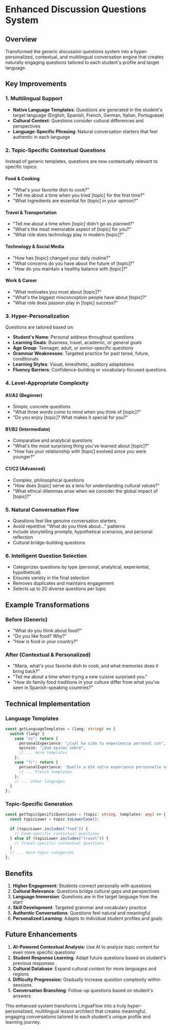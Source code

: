 # Enhanced Discussion Questions System

## Overview
Transformed the generic discussion questions system into a hyper-personalized, contextual, and multilingual conversation engine that creates naturally engaging questions tailored to each student's profile and target language.

## Key Improvements

### 1. **Multilingual Support**
- **Native Language Templates**: Questions are generated in the student's target language (English, Spanish, French, German, Italian, Portuguese)
- **Cultural Context**: Questions consider cultural differences and perspectives
- **Language-Specific Phrasing**: Natural conversation starters that feel authentic in each language

### 2. **Topic-Specific Contextual Questions**
Instead of generic templates, questions are now contextually relevant to specific topics:

#### Food & Cooking
- "What's your favorite dish to cook?"
- "Tell me about a time when you tried [topic] for the first time?"
- "What ingredients are essential for [topic] in your opinion?"

#### Travel & Transportation
- "Tell me about a time when [topic] didn't go as planned?"
- "What's the most memorable aspect of [topic] for you?"
- "What role does technology play in modern [topic]?"

#### Technology & Social Media
- "How has [topic] changed your daily routine?"
- "What concerns do you have about the future of [topic]?"
- "How do you maintain a healthy balance with [topic]?"

#### Work & Career
- "What motivates you most about [topic]?"
- "What's the biggest misconception people have about [topic]?"
- "What role does passion play in [topic] success?"

### 3. **Hyper-Personalization**
Questions are tailored based on:
- **Student's Name**: Personal address throughout questions
- **Learning Goals**: Business, travel, academic, or general goals
- **Age Group**: Teenager, adult, or senior-specific questions
- **Grammar Weaknesses**: Targeted practice for past tense, future, conditionals
- **Learning Styles**: Visual, kinesthetic, auditory adaptations
- **Fluency Barriers**: Confidence-building or vocabulary-focused questions

### 4. **Level-Appropriate Complexity**

#### A1/A2 (Beginner)
- Simple, concrete questions
- "What three words come to mind when you think of [topic]?"
- "Do you enjoy [topic]? What makes it special for you?"

#### B1/B2 (Intermediate)
- Comparative and analytical questions
- "What's the most surprising thing you've learned about [topic]?"
- "How has your relationship with [topic] evolved since you were younger?"

#### C1/C2 (Advanced)
- Complex, philosophical questions
- "How does [topic] serve as a lens for understanding cultural values?"
- "What ethical dilemmas arise when we consider the global impact of [topic]?"

### 5. **Natural Conversation Flow**
- Questions feel like genuine conversation starters
- Avoid repetitive "What do you think about..." patterns
- Include storytelling prompts, hypothetical scenarios, and personal reflection
- Cultural bridge-building questions

### 6. **Intelligent Question Selection**
- Categorizes questions by type (personal, analytical, experiential, hypothetical)
- Ensures variety in the final selection
- Removes duplicates and maintains engagement
- Selects up to 20 diverse questions per topic

## Example Transformations

### Before (Generic)
- "What do you think about food?"
- "Do you like food? Why?"
- "How is food in your country?"

### After (Contextual & Personalized)
- "Maria, what's your favorite dish to cook, and what memories does it bring back?"
- "Tell me about a time when trying a new cuisine surprised you."
- "How do family food traditions in your culture differ from what you've seen in Spanish-speaking countries?"

## Technical Implementation

### Language Templates
```typescript
const getLanguageTemplates = (lang: string) => {
  switch (lang) {
    case "es": return {
      personalExperience: "¿Cuál ha sido tu experiencia personal con",
      opinion: "¿Qué opinas sobre",
      // ... more templates
    };
    case "fr": return {
      personalExperience: "Quelle a été votre expérience personnelle avec",
      // ... French templates
    };
    // ... other languages
  }
};
```

### Topic-Specific Generation
```typescript
const getTopicSpecificQuestions = (topic: string, templates: any) => {
  const topicLower = topic.toLowerCase();
  
  if (topicLower.includes("food")) {
    // Food-specific contextual questions
  } else if (topicLower.includes("travel")) {
    // Travel-specific contextual questions
  }
  // ... more topic categories
};
```

## Benefits

1. **Higher Engagement**: Students connect personally with questions
2. **Cultural Relevance**: Questions bridge cultural gaps and perspectives
3. **Language Immersion**: Questions are in the target language from the start
4. **Skill Development**: Targeted grammar and vocabulary practice
5. **Authentic Conversations**: Questions feel natural and meaningful
6. **Personalized Learning**: Adapts to individual student profiles and goals

## Future Enhancements

1. **AI-Powered Contextual Analysis**: Use AI to analyze topic content for even more specific questions
2. **Student Response Learning**: Adapt future questions based on student's previous responses
3. **Cultural Database**: Expand cultural context for more languages and regions
4. **Difficulty Progression**: Gradually increase question complexity within sessions
5. **Conversation Branching**: Follow-up questions based on student's answers

This enhanced system transforms LinguaFlow into a truly hyper-personalized, multilingual lesson architect that creates meaningful, engaging conversations tailored to each student's unique profile and learning journey.